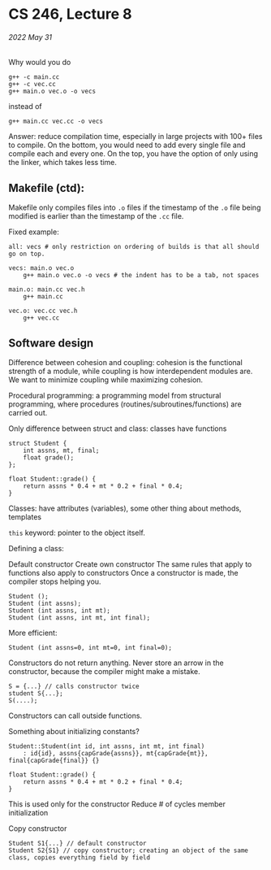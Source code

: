 # CS 246, Lecture 8
###### 2022 May 31

Why would you do 
```
g++ -c main.cc
g++ -c vec.cc
g++ main.o vec.o -o vecs
```
instead of 
```
g++ main.cc vec.cc -o vecs
```
Answer: reduce compilation time, especially in large projects with 100+ files to compile. On the bottom, you would need to add every single file and compile each and every one. On the top, you have the option of only using the linker, which takes less time.

## Makefile (ctd): 

Makefile only compiles files into `.o` files if the timestamp of the `.o` file being modified is earlier than the timestamp of the `.cc` file.

Fixed example:
```
all: vecs # only restriction on ordering of builds is that all should go on top.

vecs: main.o vec.o
    g++ main.o vec.o -o vecs # the indent has to be a tab, not spaces

main.o: main.cc vec.h
    g++ main.cc

vec.o: vec.cc vec.h
    g++ vec.cc
```

## Software design
Difference between cohesion and coupling: cohesion is the functional strength of a module, while coupling is how interdependent modules are. We want to minimize coupling while maximizing cohesion.

Procedural programming: a programming model from structural programming, where procedures (routines/subroutines/functions) are carried out.

Only difference between struct and class: classes have functions
```
struct Student {
    int assns, mt, final;
    float grade();
};
```
```
float Student::grade() {
    return assns * 0.4 + mt * 0.2 + final * 0.4;
}
```

Classes: have attributes (variables), some other thing about methods, templates

`this` keyword: pointer to the object itself.

Defining a class:

Default constructor
Create own constructor
The same rules that apply to functions also apply to constructors
Once a constructor is made, the compiler stops helping you.

``` 
Student (); 
Student (int assns);
Student (int assns, int mt);
Student (int assns, int mt, int final);
```
More efficient:
```
Student (int assns=0, int mt=0, int final=0);
```

Constructors do not return anything. Never store an arrow in the constructor, because the compiler might make a mistake.

```
S = {...} // calls constructor twice
student S{...};
S(....);
```

Constructors can call outside functions.

Something about initializing constants?

```
Student::Student(int id, int assns, int mt, int final) 
    : id{id}, assns{capGrade{assns}}, mt{capGrade{mt}}, final{capGrade{final}} {}

float Student::grade() {
    return assns * 0.4 + mt * 0.2 + final * 0.4;
}
```

This is used only for the constructor
Reduce # of cycles
member initialization

Copy constructor
```
Student S1{...} // default constructor
Student S2{S1} // copy constructor; creating an object of the same class, copies everything field by field
```
